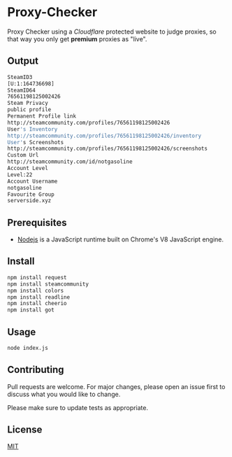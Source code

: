 # Proxy-Checker

Proxy Checker using a *Cloudflare* protected website to judge proxies, so that way you only get **premium** proxies as "live".

## Output

```bash
SteamID3
[U:1:164736698]
SteamID64
76561198125002426
Steam Privacy
public profile
Permanent Profile link
http://steamcommunity.com/profiles/76561198125002426
User's Inventory
http://steamcommunity.com/profiles/76561198125002426/inventory
User's Screenshots
http://steamcommunity.com/profiles/76561198125002426/screenshots
Custom Url
http://steamcommunity.com/id/notgasoline
Account Level
Level:22
Account Username
notgasoline
Favourite Group
serverside.xyz
```

## Prerequisites

* [Nodejs](https://nodejs.org/en/) is a JavaScript runtime built on Chrome's V8 JavaScript engine.

## Install

```bash
npm install request
npm install steamcommunity
npm install colors
npm install readline
npm install cheerio
npm install got
```

## Usage

```bash
node index.js
```

## Contributing
Pull requests are welcome. For major changes, please open an issue first to discuss what you would like to change.

Please make sure to update tests as appropriate.

## License
[MIT](https://choosealicense.com/licenses/mit/)
